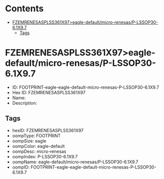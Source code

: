 



Contents
========

* [FZEMRENESASPLSS361X97>eagle-default/micro-renesas/P-LSSOP30-6.1X9.7](#fzemrenesasplss361x97eagle-defaultmicro-renesasp-lssop30-61x97)
	* [Tags](#tags)

# FZEMRENESASPLSS361X97>eagle-default/micro-renesas/P-LSSOP30-6.1X9.7

- ID: FOOTPRINT-eagle-eagle-default-micro-renesas-P-LSSOP30-6.1X9.7
- Hex ID: FZEMRENESASPLSS361X97
- Name: 
- Description: 

## Tags

- hexID: FZEMRENESASPLSS361X97
- oompType: FOOTPRINT
- oompSize: eagle
- oompColor: eagle-default
- oompDesc: micro-renesas
- oompIndex: P-LSSOP30-6.1X9.7
- oompName: eagle-default/micro-renesas/P-LSSOP30-6.1X9.7
- oompID: FOOTPRINT-eagle-eagle-default-micro-renesas-P-LSSOP30-6.1X9.7
